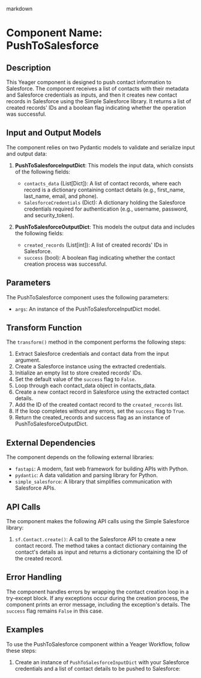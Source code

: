 markdown
# Component Name: PushToSalesforce

## Description

This Yeager component is designed to push contact information to Salesforce. The component receives a list of contacts with their metadata and Salesforce credentials as inputs, and then it creates new contact records in Salesforce using the Simple Salesforce library. It returns a list of created records' IDs and a boolean flag indicating whether the operation was successful.

## Input and Output Models

The component relies on two Pydantic models to validate and serialize input and output data:

1. **PushToSalesforceInputDict**: This models the input data, which consists of the following fields:
    - `contacts_data` (List[Dict]): A list of contact records, where each record is a dictionary containing contact details (e.g., first_name, last_name, email, and phone).
    - `SalesforceCredentials` (Dict): A dictionary holding the Salesforce credentials required for authentication (e.g., username, password, and security_token).

2. **PushToSalesforceOutputDict**: This models the output data and includes the following fields:
    - `created_records` (List[int]): A list of created records' IDs in Salesforce.
    - `success` (bool): A boolean flag indicating whether the contact creation process was successful.

## Parameters

The PushToSalesforce component uses the following parameters:

- `args`: An instance of the PushToSalesforceInputDict model.

## Transform Function

The `transform()` method in the component performs the following steps:

1. Extract Salesforce credentials and contact data from the input argument.
2. Create a Salesforce instance using the extracted credentials.
3. Initialize an empty list to store created records' IDs.
4. Set the default value of the `success` flag to `False`.
5. Loop through each contact_data object in contacts_data.
6. Create a new contact record in Salesforce using the extracted contact details.
7. Add the ID of the created contact record to the `created_records` list.
8. If the loop completes without any errors, set the `success` flag to `True`.
9. Return the created_records and success flag as an instance of PushToSalesforceOutputDict.

## External Dependencies

The component depends on the following external libraries:

- `fastapi`: A modern, fast web framework for building APIs with Python.
- `pydantic`: A data validation and parsing library for Python.
- `simple_salesforce`: A library that simplifies communication with Salesforce APIs.

## API Calls

The component makes the following API calls using the Simple Salesforce library:

1. `sf.Contact.create()`: A call to the Salesforce API to create a new contact record. The method takes a contact dictionary containing the contact's details as input and returns a dictionary containing the ID of the created record.

## Error Handling

The component handles errors by wrapping the contact creation loop in a try-except block. If any exceptions occur during the creation process, the component prints an error message, including the exception's details. The `success` flag remains `False` in this case.

## Examples

To use the PushToSalesforce component within a Yeager Workflow, follow these steps:

1. Create an instance of `PushToSalesforceInputDict` with your Salesforce credentials and a list of contact details to be pushed to Salesforce:

